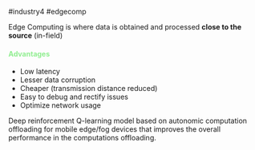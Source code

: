 #industry4 #edgecomp

Edge Computing is where data is obtained and processed **close to the source** (in-field)
#### <font style="color:lightgreen">Advantages</font>
* Low latency 
* Lesser data corruption
* Cheaper (transmission distance reduced)
* Easy to debug and rectify issues
* Optimize network usage

Deep reinforcement Q-learning model based on autonomic computation offloading for mobile edge/fog devices that improves the overall performance in the computations offloading.